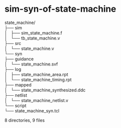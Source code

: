 # sim-syn-of-state-machine
state_machine/  
├── sim  
│   ├── sim_state_machine.f  
│   └── tb_state_machine.v  
├── src  
│   └── state_machine.v  
└── syn  
    ├── guidance  
    │   └── state_machine.svf  
    ├── log  
    │   ├── state_machine_area.rpt  
    │   └── state_machine_timing.rpt  
    ├── mapped  
    │   └── state_machine_synthesized.ddc  
    ├── netlist  
    │   └── state_machine_netlist.v  
    └── script  
        └── state_machine_syn.tcl  

8 directories, 9 files
